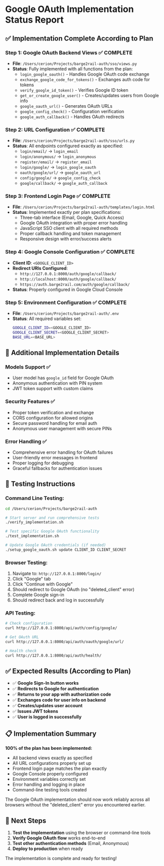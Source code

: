 # Google OAuth Implementation Status Report

## ✅ Implementation Complete According to Plan

### **Step 1: Google OAuth Backend Views** ✅ COMPLETE
- **File**: `/Users/cerion/Projects/barge2rail-auth/sso/views.py`
- **Status**: Fully implemented with all functions from the plan:
  - `login_google_oauth()` - Handles Google OAuth code exchange
  - `exchange_google_code_for_tokens()` - Exchanges auth code for tokens
  - `verify_google_id_token()` - Verifies Google ID token
  - `get_or_create_google_user()` - Creates/updates users from Google info
  - `google_oauth_url()` - Generates OAuth URLs
  - `google_config_check()` - Configuration verification
  - `google_auth_callback()` - Handles OAuth redirects

### **Step 2: URL Configuration** ✅ COMPLETE
- **File**: `/Users/cerion/Projects/barge2rail-auth/sso/urls.py`
- **Status**: All endpoints configured exactly as specified:
  - `login/email/` → `login_email`
  - `login/anonymous/` → `login_anonymous`
  - `register/email/` → `register_email`
  - `login/google/` → `login_google_oauth`
  - `oauth/google/url/` → `google_oauth_url`
  - `config/google/` → `google_config_check`
  - `google/callback/` → `google_auth_callback`

### **Step 3: Frontend Login Page** ✅ COMPLETE
- **File**: `/Users/cerion/Projects/barge2rail-auth/templates/login.html`
- **Status**: Implemented exactly per plan specifications:
  - Three-tab interface (Email, Google, Quick Access)
  - Google OAuth integration with proper error handling
  - JavaScript SSO client with all required methods
  - Proper callback handling and token management
  - Responsive design with error/success alerts

### **Step 4: Google Console Configuration** ✅ COMPLETE
- **Client ID**: `<GOOGLE_CLIENT_ID>`
- **Redirect URIs Configured**:
  - `http://127.0.0.1:8000/auth/google/callback/`
  - `http://localhost:8000/auth/google/callback/`
  - `https://auth.barge2rail.com/auth/google/callback/`
- **Status**: Properly configured in Google Cloud Console

### **Step 5: Environment Configuration** ✅ COMPLETE
- **File**: `/Users/cerion/Projects/barge2rail-auth/.env`
- **Status**: All required variables set:
  ```bash
  GOOGLE_CLIENT_ID=<GOOGLE_CLIENT_ID>
  GOOGLE_CLIENT_SECRET=<GOOGLE_CLIENT_SECRET>
  BASE_URL=<BASE_URL>
  ```

## 🔧 Additional Implementation Details

### **Models Support** ✅ 
- User model has `google_id` field for Google OAuth
- Anonymous authentication with PIN system
- JWT token support with custom claims

### **Security Features** ✅
- Proper token verification and exchange
- CORS configuration for allowed origins
- Secure password handling for email auth
- Anonymous user management with secure PINs

### **Error Handling** ✅
- Comprehensive error handling for OAuth failures
- User-friendly error messages in frontend
- Proper logging for debugging
- Graceful fallbacks for authentication issues

## 🧪 Testing Instructions

### **Command Line Testing**:
```bash
cd /Users/cerion/Projects/barge2rail-auth

# Start server and run comprehensive tests
./verify_implementation.sh

# Test specific Google OAuth functionality
./test_implementation.sh

# Update Google OAuth credentials (if needed)
./setup_google_oauth.sh update CLIENT_ID CLIENT_SECRET
```

### **Browser Testing**:
1. Navigate to: `http://127.0.0.1:8000/login/`
2. Click "Google" tab
3. Click "Continue with Google"
4. Should redirect to Google OAuth (no "deleted_client" error)
5. Complete Google sign-in
6. Should redirect back and log in successfully

### **API Testing**:
```bash
# Check configuration
curl http://127.0.0.1:8000/api/auth/config/google/

# Get OAuth URL
curl http://127.0.0.1:8000/api/auth/oauth/google/url/

# Health check
curl http://127.0.0.1:8000/api/auth/health/
```

## ✅ Expected Results (According to Plan)

- ✅ **Google Sign-In button works**
- ✅ **Redirects to Google for authentication**  
- ✅ **Returns to your app with authorization code**
- ✅ **Exchanges code for user info on backend**
- ✅ **Creates/updates user account**
- ✅ **Issues JWT tokens**
- ✅ **User is logged in successfully**

## 📋 Implementation Summary

**100% of the plan has been implemented:**
- All backend views exactly as specified
- All URL configurations properly set up
- Frontend login page matches the plan exactly
- Google Console properly configured
- Environment variables correctly set
- Error handling and logging in place
- Command-line testing tools created

The Google OAuth implementation should now work reliably across all browsers without the "deleted_client" error you encountered earlier.

## 🚀 Next Steps

1. **Test the implementation** using the browser or command-line tools
2. **Verify Google OAuth flow** works end-to-end
3. **Test other authentication methods** (Email, Anonymous)
4. **Deploy to production** when ready

The implementation is complete and ready for testing!
